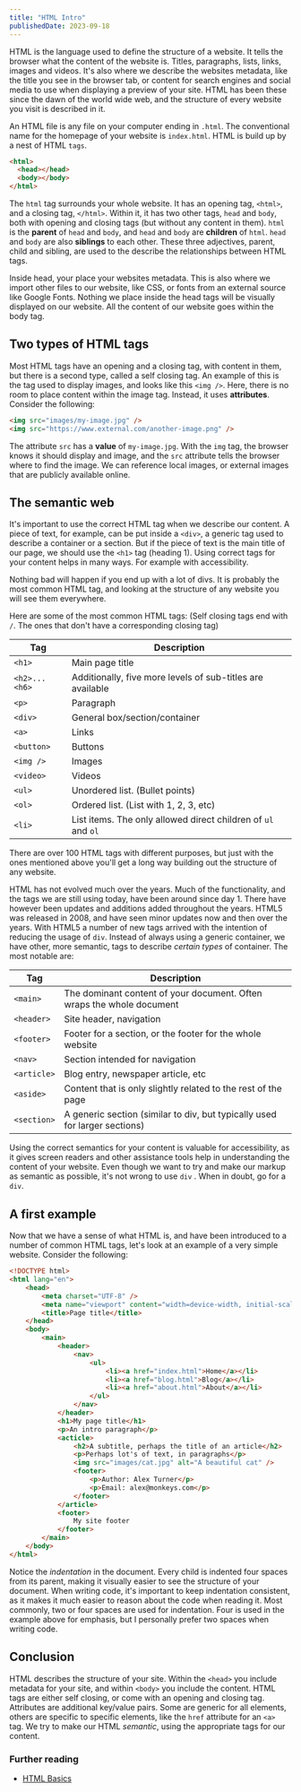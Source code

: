 ```yaml
---
title: "HTML Intro"
publishedDate: 2023-09-18
---
```


HTML is the language used to define the structure of a website. It tells the browser what the content of the website is. Titles, paragraphs, lists, links, images and videos. It's also where we describe the websites metadata, like the title you see in the browser tab, or content for search engines and social media to use when displaying a preview of your site. HTML has been these since the dawn of the world wide web, and the structure of every website you visit is described in it.

An HTML file is any file on your computer ending in `.html`. The conventional name for the homepage of your website is `index.html`. HTML is build up by a nest of HTML `tags`.

```html
<html>
  <head></head>
  <body></body>
</html>
```

The `html` tag surrounds your whole website. It has an opening tag, `<html>`, and a closing tag, `</html>`. Within it, it has two other tags, `head` and `body`, both with opening and closing tags (but without any content in them). `html` is the **parent** of `head` and `body`, and `head` and `body` are **children** of `html`. `head` and `body` are also **siblings** to each other. These three adjectives, parent, child and sibling, are used to the describe the relationships between HTML tags.

Inside head, your place your websites metadata. This is also where we import other files to our website, like CSS, or fonts from an external source like Google Fonts. Nothing we place inside the head tags will be visually displayed on our website. All the content of our website goes within the body tag.

## Two types of HTML tags

Most HTML tags have an opening and a closing tag, with content in them, but there is a second type, called a self closing tag. An example of this is the tag used to display images, and looks like this `<img />`. Here, there is no room to place content within the image tag. Instead, it uses **attributes**. Consider the following:

```html
<img src="images/my-image.jpg" />
<img src="https://www.external.com/another-image.png" />
```

The attribute `src` has a **value** of `my-image.jpg`. With the `img` tag, the browser knows it should display and image, and the `src` attribute tells the browser where to find the image. We can reference local images, or external images that are publicly available online.

## The semantic web

It's important to use the correct HTML tag when we describe our content. A piece of text, for example, can be put inside a `<div>`, a generic tag used to describe a container or a section. But if the piece of text is the main title of our page, we should use the `<h1>` tag (heading 1). Using correct tags for your content helps in many ways. For example with accessibility.

Nothing bad will happen if you end up with a lot of divs. It is probably the most common HTML tag, and looking at the structure of any website you will see them everywhere.

Here are some of the most common HTML tags: (Self closing tags end with `/`. The ones that don't have a corresponding closing tag)

| Tag           | Description                                                   |
| ------------- | ------------------------------------------------------------- |
| `<h1>`        | Main page title                                               |
| `<h2>...<h6>` | Additionally, five more levels of sub-titles are available    |
| `<p>`         | Paragraph                                                     |
| `<div>`       | General box/section/container                                 |
| `<a>`         | Links                                                         |
| `<button>`    | Buttons                                                       |
| `<img />`     | Images                                                        |
| `<video>`     | Videos                                                        |
| `<ul>`        | Unordered list. (Bullet points)                               |
| `<ol>`        | Ordered list. (List with 1, 2, 3, etc)                        |
| `<li>`        | List items. The only allowed direct children of `ul` and `ol` |

There are over 100 HTML tags with different purposes, but just with the ones mentioned above you'll get a long way building out the structure of any website.

HTML has not evolved much over the years. Much of the functionality, and the tags we are still using today, have been around since day 1. There have however been updates and additions added throughout the years. HTML5 was released in 2008, and have seen minor updates now and then over the years. With HTML5 a number of new tags arrived with the intention of reducing the usage of `div`. Instead of always using a generic container, we have other, more semantic, tags to describe _certain types_ of container. The most notable are:

| Tag         | Description                                                                |
| ----------- | -------------------------------------------------------------------------- |
| `<main>`    | The dominant content of your document. Often wraps the whole document      |
| `<header>`  | Site header, navigation                                                    |
| `<footer>`  | Footer for a section, or the footer for the whole website                  |
| `<nav>`     | Section intended for navigation                                            |
| `<article>` | Blog entry, newspaper article, etc                                         |
| `<aside>`   | Content that is only slightly related to the rest of the page              |
| `<section>` | A generic section (similar to div, but typically used for larger sections) |

Using the correct semantics for your content is valuable for accessibility, as it gives screen readers and other assistance tools help in understanding the content of your website. Even though we want to try and make our markup as semantic as possible, it's not wrong to use `div` . When in doubt, go for a `div`.

## A first example

Now that we have a sense of what HTML is, and have been introduced to a number of common HTML tags, let's look at an example of a very simple website. Consider the following:

```html
<!DOCTYPE html>
<html lang="en">
	<head>
		<meta charset="UTF-8" />
		<meta name="viewport" content="width=device-width, initial-scale=1.0" />
		<title>Page title</title>
	</head>
	<body>
		<main>
			<header>
				<nav>
					<ul>
						<li><a href="index.html">Home</a></li>
						<li><a href="blog.html">Blog</a></li>
						<li><a href="about.html">About</a></li>
					</ul>
				</nav>
			</header>
			<h1>My page title</h1>
			<p>An intro paragraph</p>
			<acticle>
				<h2>A subtitle, perhaps the title of an article</h2>
				<p>Perhaps lot's of text, in paragraphs</p>
				<img src="images/cat.jpg" alt="A beautiful cat" />
				<footer>
					<p>Author: Alex Turner</p>
					<p>Email: alex@monkeys.com</p>
				</footer>
			</article>
			<footer>
				My site footer
			</footer>
		</main>
	</body>
</html>
```

Notice the _indentation_ in the document. Every child is indented four spaces from its parent, making it visually easier to see the structure of your document. When writing code, it's important to keep indentation consistent, as it makes it much easier to reason about the code when reading it. Most commonly, two or four spaces are used for indentation. Four is used in the example above for emphasis, but I personally prefer two spaces when writing code.

## Conclusion

HTML describes the structure of your site. Within the `<head>` you include metadata for your site, and within `<body>` you include the content. HTML tags are either self closing, or come with an opening and closing tag. Attributes are additional key/value pairs. Some are generic for all elements, others are specific to specific elements, like the `href` attribute for an `<a>` tag. We try to make our HTML _semantic_, using the appropriate tags for our content.

### Further reading

- [HTML Basics](https://developer.mozilla.org/en-US/docs/Learn/Getting_started_with_the_web/HTML_basics)
